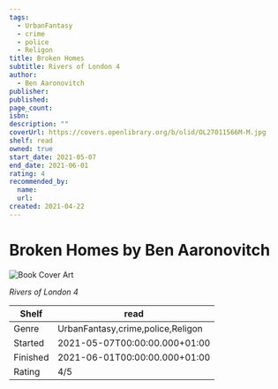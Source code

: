 ```yaml
---
tags:
  - UrbanFantasy
  - crime
  - police
  - Religon
title: Broken Homes
subtitle: Rivers of London 4
author:
  - Ben Aaronovitch
publisher:
published:
page_count:
isbn:
description: ""
coverUrl: https://covers.openlibrary.org/b/olid/OL27011566M-M.jpg
shelf: read
owned: true
start_date: 2021-05-07
end_date: 2021-06-01
rating: 4
recommended_by:
  name:
  url:
created: 2021-04-22
---
```


# Broken Homes by Ben Aaronovitch

![Book Cover Art](https://covers.openlibrary.org/b/olid/OL27011566M-M.jpg)

_Rivers of London 4_

| Shelf | read |
| --- | --- |
| Genre | UrbanFantasy,crime,police,Religon |
| Started | 2021-05-07T00:00:00.000+01:00 |
| Finished | 2021-06-01T00:00:00.000+01:00 |
| Rating | 4/5 |
